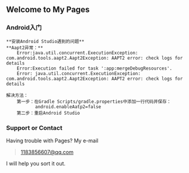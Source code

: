 ## Welcome to My Pages

### Android入门

```
**安装Android Studio遇到的问题**
**Aapt2异常：**
    Error:java.util.concurrent.ExecutionException: com.android.tools.aapt2.Aapt2Exception: AAPT2 error: check logs for details
    Error:Execution failed for task ':app:mergeDebugResources'.
    Error: java.util.concurrent.ExecutionException: com.android.tools.aapt2.Aapt2Exception: AAPT2 error: check logs for details

解决方法：
    第一步：在Gradle Scripts/gradle.properties中添加一行代码并保存：
           android.enableAatp2=false
    第二步：重启Android Studio
```
### Support or Contact

Having trouble with Pages?
My e-mail
>1183856607@qq.com

I will help you sort it out.
